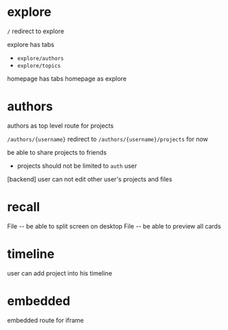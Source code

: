 # explore



`/` redirect to explore

explore has tabs

- `explore/authors`
- `explore/topics`

homepage has tabs
homepage as explore

# authors

authors as top level route for projects

`/authors/{username}` redirect to `/authors/{username}/projects` for now

be able to share projects to friends

- projects should not be limited to `auth` user

[backend] user can not edit other user's projects and files

# recall

File -- be able to split screen on desktop
File -- be able to preview all cards

# timeline

user can add project into his timeline

# embedded

embedded route for iframe
